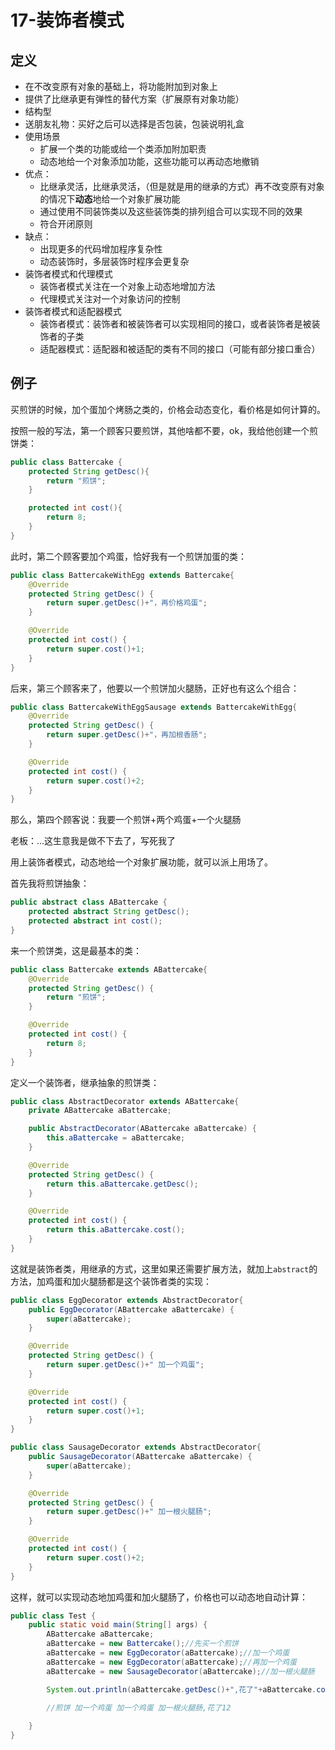 # 17-装饰者模式

## 定义

- 在不改变原有对象的基础上，将功能附加到对象上
- 提供了比继承更有弹性的替代方案（扩展原有对象功能）
- 结构型
- 送朋友礼物：买好之后可以选择是否包装，包装说明礼盒
- 使用场景
    - 扩展一个类的功能或给一个类添加附加职责
    - 动态地给一个对象添加功能，这些功能可以再动态地撤销
- 优点：
    - 比继承灵活，比继承灵活，（但是就是用的继承的方式）再不改变原有对象的情况下**动态**地给一个对象扩展功能
    - 通过使用不同装饰类以及这些装饰类的排列组合可以实现不同的效果
    - 符合开闭原则
- 缺点：
    - 出现更多的代码增加程序复杂性
    - 动态装饰时，多层装饰时程序会更复杂
- 装饰者模式和代理模式
    - 装饰者模式关注在一个对象上动态地增加方法
    - 代理模式关注对一个对象访问的控制
- 装饰者模式和适配器模式
    - 装饰者模式：装饰者和被装饰者可以实现相同的接口，或者装饰者是被装饰者的子类
    - 适配器模式：适配器和被适配的类有不同的接口（可能有部分接口重合）

## 例子

买煎饼的时候，加个蛋加个烤肠之类的，价格会动态变化，看价格是如何计算的。

按照一般的写法，第一个顾客只要煎饼，其他啥都不要，ok，我给他创建一个煎饼类：

```java
public class Battercake {
    protected String getDesc(){
        return "煎饼";
    }

    protected int cost(){
        return 8;
    }
}
```

此时，第二个顾客要加个鸡蛋，恰好我有一个煎饼加蛋的类：

```java
public class BattercakeWithEgg extends Battercake{
    @Override
    protected String getDesc() {
        return super.getDesc()+"，再价格鸡蛋";
    }

    @Override
    protected int cost() {
        return super.cost()+1;
    }
}
```
后来，第三个顾客来了，他要以一个煎饼加火腿肠，正好也有这么个组合：

```java
public class BattercakeWithEggSausage extends BattercakeWithEgg{
    @Override
    protected String getDesc() {
        return super.getDesc()+"，再加根香肠";
    }

    @Override
    protected int cost() {
        return super.cost()+2;
    }
}
```

那么，第四个顾客说：我要一个煎饼+两个鸡蛋+一个火腿肠

老板：...这生意我是做不下去了，写死我了

用上装饰者模式，动态地给一个对象扩展功能，就可以派上用场了。

首先我将煎饼抽象：


```java
public abstract class ABattercake {
    protected abstract String getDesc();
    protected abstract int cost();
}
```

来一个煎饼类，这是最基本的类：

```java
public class Battercake extends ABattercake{
    @Override
    protected String getDesc() {
        return "煎饼";
    }

    @Override
    protected int cost() {
        return 8;
    }
}
```

定义一个装饰者，继承抽象的煎饼类：


```java
public class AbstractDecorator extends ABattercake{
    private ABattercake aBattercake;

    public AbstractDecorator(ABattercake aBattercake) {
        this.aBattercake = aBattercake;
    }

    @Override
    protected String getDesc() {
        return this.aBattercake.getDesc();
    }

    @Override
    protected int cost() {
        return this.aBattercake.cost();
    }
}
```
这就是装饰者类，用继承的方式，这里如果还需要扩展方法，就加上`abstract`的方法，加鸡蛋和加火腿肠都是这个装饰者类的实现：


```java
public class EggDecorator extends AbstractDecorator{
    public EggDecorator(ABattercake aBattercake) {
        super(aBattercake);
    }

    @Override
    protected String getDesc() {
        return super.getDesc()+" 加一个鸡蛋";
    }

    @Override
    protected int cost() {
        return super.cost()+1;
    }
}
```


```java
public class SausageDecorator extends AbstractDecorator{
    public SausageDecorator(ABattercake aBattercake) {
        super(aBattercake);
    }

    @Override
    protected String getDesc() {
        return super.getDesc()+" 加一根火腿肠";
    }

    @Override
    protected int cost() {
        return super.cost()+2;
    }
}
```
这样，就可以实现动态地加鸡蛋和加火腿肠了，价格也可以动态地自动计算：


```java
public class Test {
    public static void main(String[] args) {
        ABattercake aBattercake;
        aBattercake = new Battercake();//先买一个煎饼
        aBattercake = new EggDecorator(aBattercake);//加一个鸡蛋
        aBattercake = new EggDecorator(aBattercake);//再加一个鸡蛋
        aBattercake = new SausageDecorator(aBattercake);//加一根火腿肠

        System.out.println(aBattercake.getDesc()+",花了"+aBattercake.cost());
        
        //煎饼 加一个鸡蛋 加一个鸡蛋 加一根火腿肠,花了12

    }
}
```
